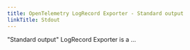 ```yaml
---
title: OpenTelemetry LogRecord Exporter - Standard output
linkTitle: Stdout
---
```


"Standard output" LogRecord Exporter is a ...

